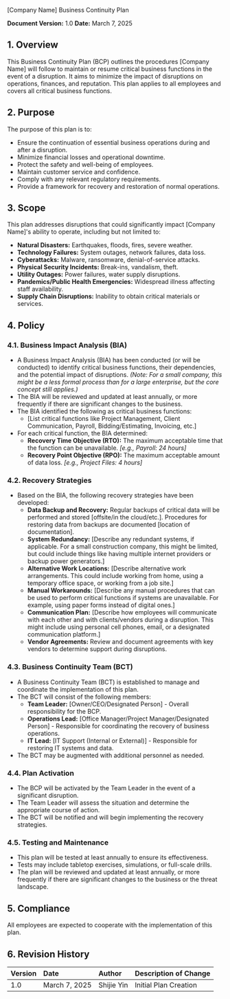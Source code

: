 [Company Name]
Business Continuity Plan

**Document Version:** 1.0
**Date:** March 7, 2025

## 1. Overview

This Business Continuity Plan (BCP) outlines the procedures [Company Name] will follow to maintain or resume critical business functions in the event of a disruption. It aims to minimize the impact of disruptions on operations, finances, and reputation. This plan applies to all employees and covers all critical business functions.

## 2. Purpose

The purpose of this plan is to:

*   Ensure the continuation of essential business operations during and after a disruption.
*   Minimize financial losses and operational downtime.
*   Protect the safety and well-being of employees.
*   Maintain customer service and confidence.
*   Comply with any relevant regulatory requirements.
*   Provide a framework for recovery and restoration of normal operations.

## 3. Scope

This plan addresses disruptions that could significantly impact [Company Name]'s ability to operate, including but not limited to:

*   **Natural Disasters:** Earthquakes, floods, fires, severe weather.
*   **Technology Failures:**  System outages, network failures, data loss.
*   **Cyberattacks:**  Malware, ransomware, denial-of-service attacks.
*   **Physical Security Incidents:**  Break-ins, vandalism, theft.
*   **Utility Outages:**  Power failures, water supply disruptions.
*   **Pandemics/Public Health Emergencies:**  Widespread illness affecting staff availability.
*   **Supply Chain Disruptions:**  Inability to obtain critical materials or services.

## 4. Policy

### 4.1. Business Impact Analysis (BIA)

*   A Business Impact Analysis (BIA) has been conducted (or will be conducted) to identify critical business functions, their dependencies, and the potential impact of disruptions.  *(Note: For a small company, this might be a less formal process than for a large enterprise, but the core concept still applies.)*
*   The BIA will be reviewed and updated at least annually, or more frequently if there are significant changes to the business.
* The BIA identified the following as critical business functions:
  * [List critical functions like Project Management, Client Communication, Payroll, Bidding/Estimating, Invoicing, etc.]
*   For each critical function, the BIA determined:
    *   **Recovery Time Objective (RTO):**  The maximum acceptable time that the function can be unavailable. *[e.g., Payroll: 24 hours]*
    *   **Recovery Point Objective (RPO):** The maximum acceptable amount of data loss. *[e.g., Project Files: 4 hours]*

### 4.2. Recovery Strategies

*   Based on the BIA, the following recovery strategies have been developed:
    *   **Data Backup and Recovery:**  Regular backups of critical data will be performed and stored [offsite/in the cloud/etc.]. Procedures for restoring data from backups are documented [location of documentation].
    *   **System Redundancy:**  [Describe any redundant systems, if applicable.  For a small construction company, this might be limited, but could include things like having multiple internet providers or backup power generators.]
    *   **Alternative Work Locations:**  [Describe alternative work arrangements.  This could include working from home, using a temporary office space, or working from a job site.]
    *   **Manual Workarounds:**  [Describe any manual procedures that can be used to perform critical functions if systems are unavailable.  For example, using paper forms instead of digital ones.]
    *   **Communication Plan:**  [Describe how employees will communicate with each other and with clients/vendors during a disruption. This might include using personal cell phones, email, or a designated communication platform.]
    * **Vendor Agreements:** Review and document agreements with key vendors to determine support during disruptions.

### 4.3. Business Continuity Team (BCT)

*   A Business Continuity Team (BCT) is established to manage and coordinate the implementation of this plan.
*   The BCT will consist of the following members:
    *   **Team Leader:** [Owner/CEO/Designated Person] - Overall responsibility for the BCP.
    *   **Operations Lead:** [Office Manager/Project Manager/Designated Person] - Responsible for coordinating the recovery of business operations.
    *   **IT Lead:** [IT Support (Internal or External)] - Responsible for restoring IT systems and data.
*   The BCT may be augmented with additional personnel as needed.

### 4.4. Plan Activation

*   The BCP will be activated by the Team Leader in the event of a significant disruption.
*   The Team Leader will assess the situation and determine the appropriate course of action.
*   The BCT will be notified and will begin implementing the recovery strategies.

### 4.5. Testing and Maintenance

*   This plan will be tested at least annually to ensure its effectiveness.
*   Tests may include tabletop exercises, simulations, or full-scale drills.
*   The plan will be reviewed and updated at least annually, or more frequently if there are significant changes to the business or the threat landscape.

## 5. Compliance

All employees are expected to cooperate with the implementation of this plan.

## 6. Revision History

| Version | Date       | Author             | Description of Change |
| :------ | :---------- | :----------------- | :-------------------- |
| 1.0     | March 7, 2025 | Shijie Yin | Initial Plan Creation |

